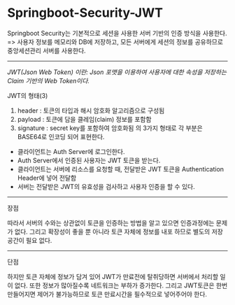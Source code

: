 # Springboot-Security-JWT

Springboot Security는 기본적으로 세션을 사용한 서버 기반의 인증 방식을 사용한다.
 => 사용자 정보를 메모리와 DB에 저장하고, 모든 서버에게 세션의 정보를 공유하므로 중앙세션관리 서버를 사용한다.
___

*JWT(Json Web Token) 이란: Json 포맷을 이용하여 사용자에 대한 속성을 저장하는 Claim 기반의 Web Token이다.*

JWT의 형태(3)
  1) header : 토큰의 타입과 해시 암호화 알고리즘으로 구성됨
  2) payload : 토큰에 담을 클레임(claim) 정보를 포함함
  3) signature : secret key를 포함하여 암호화됨
의 3가지 형태로 각 부분은 BASE64로 인코딩 되어 표현한다.   

  - 클라이언트는 Auth Server에 로그인한다.
  - Auth Server에서 인증된 사용자는 JWT 토큰을 받는다.
  - 클라이언트는 서버에 리소스를 요청할 때, 전달받은 JWT 토큰을 Authentication Header에 넣어 전달함
  - 서버는 전달받은 JWT의 유효성을 검사하고 사용자 인증을 할 수 있다.
  
___
장점

따라서 서버의 수와는 상관없이 토큰을 인증하는 방법을 알고 있으면 인증과정에는 문제가 없다.
그리고 확장성이 좋을 뿐 아니라 토큰 자체에 정보를 내포 하므로 별도의 저장 공간이 필요 없다.
___
단점

하지만 토큰 자체에 정보가 담겨 있어 JWT가 만료전에 탈취당하면 서버에서 처리할 일이 없다.
또한 정보가 많아질수록 네트워크는 부하가 증가한다.
그리고 JWT토큰은 한번 만들어지면 제어가 불가능하므로 토큰 만료시간을 필수적으로 넣어주어야 한다.
